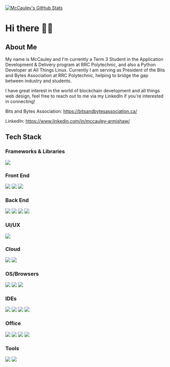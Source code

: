 [![McCauley's GitHub Stats](https://github-readme-stats.vercel.app/api?username=marmishaw14&show_icons=true&theme=cobalt)](https://github.com/marmishaw14/github-readme-stats)

# Hi there 👨‍💻

<!--
**marmishaw14/marmishaw14** is a ✨ _special_ ✨ repository because its `README.md` (this file) appears on your GitHub profile.

Here are some ideas to get you started:

- 🔭 I’m currently working on ...
- 🌱 I’m currently learning ...
- 👯 I’m looking to collaborate on ...
- 🤔 I’m looking for help with ...
- 💬 Ask me about ...
- 📫 How to reach me: ...
- 😄 Pronouns: ...
- ⚡ Fun fact: ...
-->
## About Me
My name is McCauley and I'm currently a Term 3 Student in the Application Development & Delivery program at RRC Polytechnic, and also a Python Developer at All Things Linux.
Currently I am serving as President of the Bits and Bytes Association at RRC Polytechnic, helping to bridge the gap between industry and students.

I have great interest in the world of blockchain development and all things web design, feel free to reach out to me via my LinkedIn
if you're interested in connecting!

Bits and Bytes Association: https://bitsandbytesassociation.ca/

LinkedIn: https://www.linkedin.com/in/mccauley-armishaw/
## Tech Stack
### Frameworks & Libraries
<img src="https://img.shields.io/badge/Express%20js-000000?style=for-the-badge&logo=express&logoColor=white" />

### Front End
<img src="https://img.shields.io/badge/html5-%23E34F26.svg?style=for-the-badge&logo=html5&logoColor=white" /> <img src="https://img.shields.io/badge/css3-%231572B6.svg?style=for-the-badge&logo=css3&logoColor=white" /> <img src="https://img.shields.io/badge/javascript-%23323330.svg?style=for-the-badge&logo=javascript&logoColor=%23F7DF1E" />

### Back End
<img src="https://img.shields.io/badge/TypeScript-007ACC?style=for-the-badge&logo=typescript&logoColor=white" /> <img src="https://img.shields.io/badge/Node%20js-339933?style=for-the-badge&logo=nodedotjs&logoColor=white" /> <img src="https://img.shields.io/badge/MariaDB-003545?style=for-the-badge&logo=mariadb&logoColor=white" /> <img src="https://img.shields.io/badge/firebase-a08021?style=for-the-badge&logo=firebase&logoColor=ffcd34" />

### UI/UX
<img src="https://img.shields.io/badge/Figma-000000?style=for-the-badge&logo=figma&logoColor=white" />

### Cloud
<img src="https://img.shields.io/badge/Amazon_AWS-FF9900?style=for-the-badge&logo=amazonaws&logoColor=white" /> <img src="https://img.shields.io/badge/Google_Cloud-4285F4?style=for-the-badge&logo=google-cloud&logoColor=white" />

### OS/Browsers
<img src="https://img.shields.io/badge/Windows-0078D6?style=for-the-badge&logo=windows&logoColor=white" /> <img src="https://img.shields.io/badge/Arc-1638FB?style=for-the-badge&logo=Arc&logoColor=white " /> <img src="https://img.shields.io/badge/Google_chrome-4285F4?style=for-the-badge&logo=Google-chrome&logoColor=white" />

### IDEs
<img src="https://img.shields.io/badge/Notepad++-90E59A.svg?style=for-the-badge&logo=notepad%2B%2B&logoColor=black" /> <img src="https://img.shields.io/badge/VSCode-0078D4?style=for-the-badge&logo=visual%20studio%20code&logoColor=white" /> <img src="https://img.shields.io/badge/webstorm-143?style=for-the-badge&logo=webstorm&logoColor=white&color=black" /> <img src="https://img.shields.io/badge/pycharm-143?style=for-the-badge&logo=pycharm&logoColor=black&color=black&labelColor=green" />

### Office
<img src="https://img.shields.io/badge/Microsoft_Word-2B579A?style=for-the-badge&logo=microsoft-word&logoColor=white" /> <img src="https://img.shields.io/badge/Microsoft_PowerPoint-B7472A?style=for-the-badge&logo=microsoft-powerpoint&logoColor=white" /> <img src="https://img.shields.io/badge/Microsoft_Excel-217346?style=for-the-badge&logo=microsoft-excel&logoColor=white" /> <img src="https://img.shields.io/badge/Notion-000000?style=for-the-badge&logo=notion&logoColor=white" />

### Tools
<img src="https://img.shields.io/badge/Jest-C21325?style=for-the-badge&logo=jest&logoColor=white" /> <img src="https://img.shields.io/badge/VirtualBox-21416b?style=for-the-badge&logo=VirtualBox&logoColor=white" />
